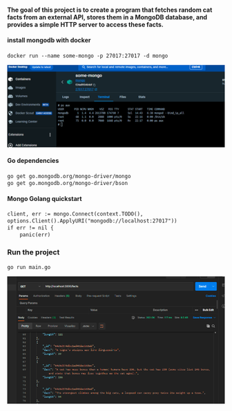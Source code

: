 #### The goal of this project is to create a program that fetches random cat facts from an external API, stores them in a MongoDB database, and provides a simple HTTP server to access these facts.

#### install mongodb with docker
```
docker run --name some-mongo -p 27017:27017 -d mongo
```
![docker](./images/mongoContainer.png)

#### Go dependencies
```
go get go.mongodb.org/mongo-driver/mongo
go get go.mongodb.org/mongo-driver/bson
```

#### Mongo Golang quickstart 
```
client, err := mongo.Connect(context.TODO(), options.Client().ApplyURI("mongodb://localhost:27017"))
if err != nil {
    panic(err)
```

### Run the project
```
go run main.go
```
![API](./images/API.png) 
